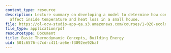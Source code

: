 ```yaml
---
content_type: resource
description: Lecture summary on developing a model to determine how construction materials
  affect inside temperature and heat loss in a small house.
file: https://ol-ocw-studio-app-qa.s3.amazonaws.com/courses/1-020-ecology-ii-engineering-for-sustainability-spring-2008/501c6576c7cdc411ae6ef3892ee92baf_lec8_9.pdf
file_type: application/pdf
resourcetype: Document
title: Basic Thermodynamic Concepts, Building Energy
uid: 501c6576-c7cd-c411-ae6e-f3892ee92baf
---
```

